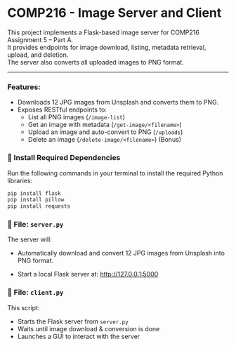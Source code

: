 # COMP216 - Image Server and Client

This project implements a Flask-based image server for COMP216 Assignment 5 – Part A.  
It provides endpoints for image download, listing, metadata retrieval, upload, and deletion.  
The server also converts all uploaded images to PNG format.

---

### Features:
- Downloads 12 JPG images from Unsplash and converts them to PNG.
- Exposes RESTful endpoints to:
  - List all PNG images (`/image-list`)
  - Get an image with metadata (`/get-image/<filename>`)
  - Upload an image and auto-convert to PNG (`/uploads`)
  - Delete an image (`/delete-image/<filename>`) (Bonus)
 
### 🔧 Install Required Dependencies

Run the following commands in your terminal to install the required Python libraries:

```bash
pip install flask
pip install pillow
pip install requests
```

### 📄 File: `server.py`

The server will:

- Automatically download and convert 12 JPG images from Unsplash into PNG format.

- Start a local Flask server at: http://127.0.0.1:5000

### 📄 File: `client.py`

This script:
- Starts the Flask server from `server.py`
- Waits until image download & conversion is done
- Launches a GUI to interact with the server
